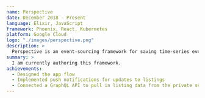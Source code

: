 ```yaml
---
name: Perspective
date: December 2018 - Present
language: Elixir, JavaScript
framework: Phoenix, React, Kubernetes
platform: Google Cloud
logo: "./images/perspective.png"
description: >
  Perspective is an event-sourcing framework for saving time-series events and generating reactive projections and asynchronous updates to all connected clients.
summary: >
  I am currently authoring this framework.
achievements:
  - Designed the app flow
  - Implemented push notifications for updates to listings
  - Connected a GraphQL API to pull in listing data from the private service
---
```

